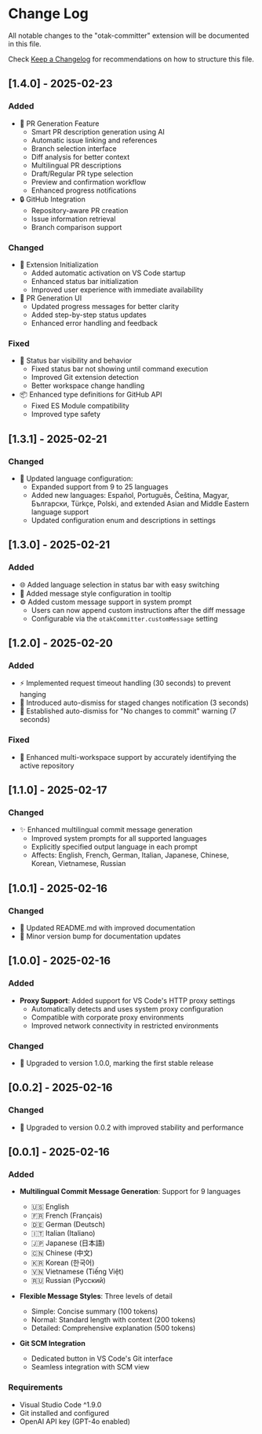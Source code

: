 # Change Log

All notable changes to the "otak-committer" extension will be documented in this file.

Check [Keep a Changelog](http://keepachangelog.com/) for recommendations on how to structure this file.

## [1.4.0] - 2025-02-23

### Added
- 🚀 PR Generation Feature
  - Smart PR description generation using AI
  - Automatic issue linking and references
  - Branch selection interface
  - Diff analysis for better context
  - Multilingual PR descriptions
  - Draft/Regular PR type selection
  - Preview and confirmation workflow
  - Enhanced progress notifications
- 🔒 GitHub Integration
  - Repository-aware PR creation
  - Issue information retrieval
  - Branch comparison support

### Changed
- 🔄 Extension Initialization
  - Added automatic activation on VS Code startup
  - Enhanced status bar initialization
  - Improved user experience with immediate availability
- 🌟 PR Generation UI
  - Updated progress messages for better clarity
  - Added step-by-step status updates
  - Enhanced error handling and feedback

### Fixed
- 🔧 Status bar visibility and behavior
  - Fixed status bar not showing until command execution
  - Improved Git extension detection
  - Better workspace change handling
- 📦 Enhanced type definitions for GitHub API
  - Fixed ES Module compatibility
  - Improved type safety

## [1.3.1] - 2025-02-21
 
### Changed
- 🔄 Updated language configuration:
  - Expanded support from 9 to 25 languages
  - Added new languages: Español, Português, Čeština, Magyar, Български, Türkçe, Polski, and extended Asian and Middle Eastern language support
  - Updated configuration enum and descriptions in settings

## [1.3.0] - 2025-02-21

### Added
- 🌐 Added language selection in status bar with easy switching
- 🎨 Added message style configuration in tooltip
- ⚙️ Added custom message support in system prompt
  - Users can now append custom instructions after the diff message
  - Configurable via the `otakCommitter.customMessage` setting

## [1.2.0] - 2025-02-20

### Added
- ⚡ Implemented request timeout handling (30 seconds) to prevent hanging
- 🔔 Introduced auto-dismiss for staged changes notification (3 seconds)
- 🔔 Established auto-dismiss for "No changes to commit" warning (7 seconds)

### Fixed
- 🔧 Enhanced multi-workspace support by accurately identifying the active repository

## [1.1.0] - 2025-02-17

### Changed
- ✨ Enhanced multilingual commit message generation
  - Improved system prompts for all supported languages
  - Explicitly specified output language in each prompt
  - Affects: English, French, German, Italian, Japanese, Chinese, Korean, Vietnamese, Russian

## [1.0.1] - 2025-02-16

### Changed
- 📝 Updated README.md with improved documentation
- 🔄 Minor version bump for documentation updates

## [1.0.0] - 2025-02-16

### Added
- **Proxy Support**: Added support for VS Code's HTTP proxy settings
  - Automatically detects and uses system proxy configuration
  - Compatible with corporate proxy environments
  - Improved network connectivity in restricted environments

### Changed
- 🔄 Upgraded to version 1.0.0, marking the first stable release

## [0.0.2] - 2025-02-16

### Changed
- 🔄 Upgraded to version 0.0.2 with improved stability and performance

## [0.0.1] - 2025-02-16

### Added
- **Multilingual Commit Message Generation**: Support for 9 languages
  - 🇺🇸 English
  - 🇫🇷 French (Français)
  - 🇩🇪 German (Deutsch)
  - 🇮🇹 Italian (Italiano)
  - 🇯🇵 Japanese (日本語)
  - 🇨🇳 Chinese (中文)
  - 🇰🇷 Korean (한국어)
  - 🇻🇳 Vietnamese (Tiếng Việt)
  - 🇷🇺 Russian (Русский)

- **Flexible Message Styles**: Three levels of detail
  - Simple: Concise summary (100 tokens)
  - Normal: Standard length with context (200 tokens)
  - Detailed: Comprehensive explanation (500 tokens)

- **Git SCM Integration**
  - Dedicated button in VS Code's Git interface
  - Seamless integration with SCM view

### Requirements
- Visual Studio Code ^1.9.0
- Git installed and configured
- OpenAI API key (GPT-4o enabled)